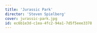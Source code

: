 ```yaml
---
title: 'Jurassic Park'
director: 'Steven Spielberg'
cover: jurassic-park.jpg
id: ec6b1e3d-c1ea-4fc2-94a1-7d5f5eee3378
---
```

